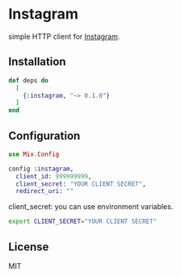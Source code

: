 # Instagram
simple HTTP client for [Instagram](https://www.instagram.com/developer/).

## Installation
```elixir
def deps do
  [
    {:instagram, "~> 0.1.0"}
  ]
end
```

## Configuration
```elixir
use Mix.Config

config :instagram,
  client_id: 999999999,
  client_secret: "YOUR CLIENT SECRET",
  redirect_uri: ""
```

client_secret: you can use environment variables.

```bash
export CLIENT_SECRET="YOUR CLIENT SECRET"
```

## License
MIT